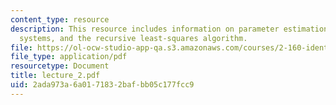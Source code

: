 ```yaml
---
content_type: resource
description: This resource includes information on parameter estimation for deterministic
  systems, and the recursive least-squares algorithm.
file: https://ol-ocw-studio-app-qa.s3.amazonaws.com/courses/2-160-identification-estimation-and-learning-spring-2006/2ada973a6a0171832bafbb05c177fcc9_lecture_2.pdf
file_type: application/pdf
resourcetype: Document
title: lecture_2.pdf
uid: 2ada973a-6a01-7183-2baf-bb05c177fcc9
---
```


